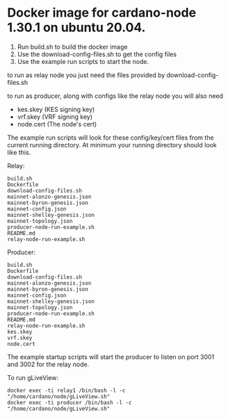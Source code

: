 # Docker image for cardano-node 1.30.1 on ubuntu 20.04. 

1. Run build.sh to build the docker image 
2. Use the download-config-files.sh to get the config files
3. Use the example run scripts to start the node.

to run as relay node you just need the files provided by download-config-files.sh

to run as producer, along with configs like the relay node you will also need
- kes.skey (KES signing key)
- vrf.skey (VRF signing key)
- node.cert (The node's cert)


The example run scripts will look for these config/key/cert files from the current running directory. At minimum your running directory should look like this.

Relay:

    build.sh
    Dockerfile
    download-config-files.sh
    mainnet-alonzo-genesis.json
    mainnet-byron-genesis.json
    mainnet-config.json
    mainnet-shelley-genesis.json
    mainnet-topology.json
    producer-node-run-example.sh
    README.md
    relay-node-run-example.sh


Producer:

    build.sh
    Dockerfile
    download-config-files.sh
    mainnet-alonzo-genesis.json
    mainnet-byron-genesis.json
    mainnet-config.json
    mainnet-shelley-genesis.json
    mainnet-topology.json
    producer-node-run-example.sh
    README.md
    relay-node-run-example.sh
    kes.skey
    vrf.skey
    node.cert

The example startup scripts will start the producer to listen on port 3001 and 3002 for the relay node.

To run gLiveView:

    docker exec -ti relay1 /bin/bash -l -c "/home/cardano/node/gLiveView.sh"
    docker exec -ti producer /bin/bash -l -c "/home/cardano/node/gLiveView.sh"

